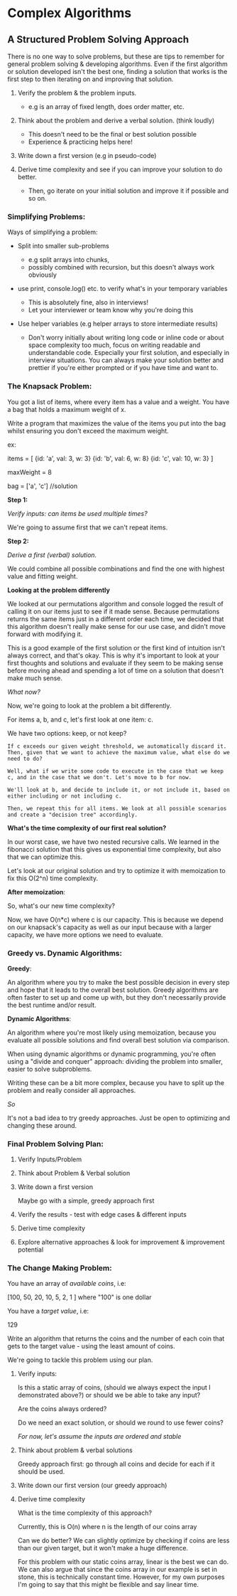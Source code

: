 # Complex Algorithms

## A Structured Problem Solving Approach

There is no one way to solve problems, but these are tips to remember for general problem solving & developing algorithms. Even if the first algorithm or solution developed isn't the best one, finding a solution that works is the first step to then iterating on and improving that solution.

1. Verify the problem & the problem inputs.

    - e.g is an array of fixed length, does order matter, etc.

2. Think about the problem and derive a verbal solution. (think loudly)

    - This doesn't need to be the final or best solution possible
    - Experience & practicing helps here!

3. Write down a first version (e.g in pseudo-code)

4. Derive time complexity and see if you can improve your solution to do better.

    - Then, go iterate on your initial solution and improve it if possible and so on.

### Simplifying Problems:

Ways of simplifying a problem:

  - Split into smaller sub-problems
      - e.g split arrays into chunks,
      - possibly combined with recursion, but this doesn't always work obviously

  - use print, console.log() etc. to verify what's in your temporary variables
      - This is absolutely fine, also in interviews!
      - Let your interviewer or team know why you're doing this

  - Use helper variables (e.g helper arrays to store intermediate results)
      - Don't worry initially about writing long code or inline code or about space complexity too much, focus on writing readable and understandable code. Especially your first solution, and especially in interview situations. You can always make your solution better and prettier if you're either prompted or if you have time and want to.

### The Knapsack Problem:

You got a list of items, where every item has a value and a weight. You have a bag that holds a maximum weight of x.

Write a program that maximizes the value of the items you put into the bag whilst ensuring you don't exceed the maximum weight.

ex:

items = [
  {id: 'a', val: 3, w: 3}
  {id: 'b', val: 6, w: 8}
  {id: 'c', val: 10, w: 3}
]

maxWeight = 8

bag = ['a', 'c'] //solution

**Step 1:**

*Verify inputs: can items be used multiple times?*

We're going to assume first that we can't repeat items.

**Step 2:**

*Derive a first (verbal) solution.*

We could combine all possible combinations and find the one with highest value and fitting weight.

**Looking at the problem differently**

We looked at our permutations algorithm and console logged the result of calling it on our items just to see if it made sense. Because permutations returns the same items just in a different order each time, we decided that this algorithm doesn't really make sense for our use case, and didn't move forward with modifying it.

This is a good example of the first solution or the first kind of intuition isn't always correct, and that's okay. This is why it's important to look at your first thoughts and solutions and evaluate if they seem to be making sense before moving ahead and spending a lot of time on a solution that doesn't make much sense.

*What now?*

Now, we're going to look at the problem a bit differently.

For items a, b, and c, let's first look at one item: c.

We have two options: keep, or not keep?

    If c exceeds our given weight threshold, we automatically discard it.
    Then, given that we want to achieve the maximum value, what else do we need to do?

    Well, what if we write some code to execute in the case that we keep c, and in the case that we don't. Let's move to b for now.

    We'll look at b, and decide to include it, or not include it, based on either including or not including c.

    Then, we repeat this for all items. We look at all possible scenarios and create a "decision tree" accordingly.

**What's the time complexity of our first real solution?**

In our worst case, we have two nested recursive calls. We learned in the fibonacci solution that this gives us exponential time complexity, but also that we can optimize this.

Let's look at our original solution and try to optimize it with memoization to fix this O(2^n) time complexity.

**After memoization**:

So, what's our new time complexity?

Now, we have O(n*c) where c is our capacity. This is because we depend on our knapsack's capacity as well as our input because with a larger capacity, we have more options we need to evaluate.

### Greedy vs. Dynamic Algorithms:

**Greedy**:

An algorithm where you try to make the best possible decision in every step and hope that it leads to the overall best solution. Greedy algorithms are often faster to set up and come up with, but they don't necessarily provide the best runtime and/or result.

**Dynamic Algorithms**:

An algorithm where you're most likely using memoization, because you evaluate all possible solutions and find overall best solution via comparison.

When using dynamic algorithms or dynamic programming, you're often using a "divide and conquer" approach: dividing the problem into smaller, easier to solve subproblems.

Writing these can be a bit more complex, because you have to split up the problem and really consider all approaches.

*So*

It's not a bad idea to try greedy approaches. Just be open to optimizing and changing these around.

### Final Problem Solving Plan:

1. Verify Inputs/Problem

2. Think about Problem & Verbal solution

3. Write down a first version

    Maybe go with a simple, greedy approach first

4. Verify the results - test with edge cases & different inputs

5. Derive time complexity

6. Explore alternative approaches & look for improvement & improvement potential

### The Change Making Problem:

You have an array of *available coins*, i.e:

[100, 50, 20, 10, 5, 2, 1 ] where "100" is one dollar

You have a *target value*, i.e:

129

Write an algorithm that returns the coins and the number of each coin that gets to the target value - using the least amount of coins.

We're going to tackle this problem using our plan.

1. Verify inputs:

    Is this a static array of coins, (should we always expect the input I demonstrated above?) or should we be able to take any input?

    Are the coins always ordered?

    Do we need an exact solution, or should we round to use fewer coins?

    *For now, let's assume the inputs are ordered and stable*

2. Think about problem & verbal solutions

    Greedy approach first: go through all coins and decide for each if it should be used.

3. Write down our first version (our greedy approach)

4. Derive time complexity

    What is the time complexity of this approach?

    Currently, this is O(n) where n is the length of our coins array

    Can we do better? We can slightly optimize by checking if coins are less than our given target, but it won't make a huge difference.

    For this problem with our static coins array, linear is the best we  can do. We can also argue that since the coins array in our example is set in stone, this is technically constant time. However, for my own purposes I'm going to say that this might be flexible and say linear time.
